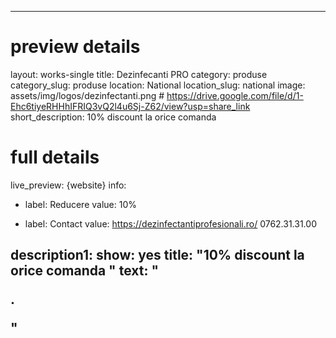 
---
# preview details
layout: works-single
title: Dezinfecanti PRO
category: produse
category_slug: produse
location: National
location_slug: national
image: assets/img/logos/dezinfectanti.png  #  https://drive.google.com/file/d/1-Ehc6tiyeRHHhIFRIQ3vQ2l4u6Sj-Z62/view?usp=share_link
short_description: 10% discount la orice comanda


# full details
live_preview: {website}
info:
  - label: Reducere
    value: 10%

  - label: Contact
    value: https://dezinfectantiprofesionali.ro/ 0762.31.31.00

description1:
  show: yes
  title:  "10% discount la orice comanda "
  text: "<p>.</p>"
---
